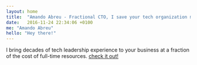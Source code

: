 ```yaml
---
layout: home
title:  "Amando Abreu - Fractional CTO, I save your tech organization money and headaches"
date:   2016-11-24 22:34:06 +0100
me: "Amando Abreu"
hello: "Hey there!"
---
```

I bring decades of tech leadership experience to your business at a fraction of the cost of full-time resources. <a href="https://amandoabreu.com/fractional-cto/">check it out!</a>
 
